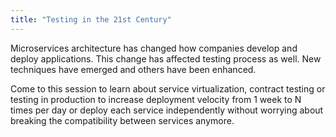 ```yaml
---
title: "Testing in the 21st Century"
---
```


Microservices architecture has changed how companies develop and deploy applications. This change has affected testing process as well. New techniques have emerged and others have been enhanced.

Come to this session to learn about service virtualization, contract testing or testing in production to increase deployment velocity from 1 week to N times per day or deploy each service independently without worrying about breaking the compatibility between services anymore.

